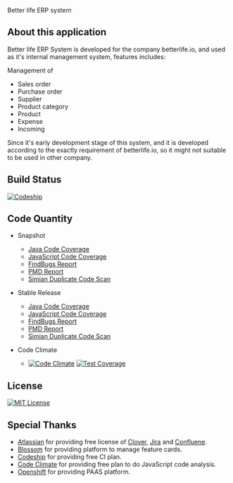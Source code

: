 Better life ERP system

About this application
----------------------

Better life ERP System is developed for the company betterlife.io, and used as it's internal management system, features includes:

Management of

- Sales order
- Purchase order
- Supplier
- Product category
- Product
- Expense
- Incoming

Since it's early development stage of this system, and it is developed according to the exactly requirement of betterlife.io,
so it might not suitable to be used in other company.

Build Status
------------

[![Codeship](https://codeship.com/projects/b09b65c0-8da6-0132-a9a4-5691319bff63/status?branch=develop)](https://codeship.com/projects/60731)

Code Quantity
-------------
- Snapshot
    * [Java Code Coverage](http://betterlifedevreport.s3-website-us-west-2.amazonaws.com/ci/coverage/java/dashboard.html)
    * [JavaScript Code Coverage](http://betterlifedevreport.s3-website-us-west-2.amazonaws.com/ci/coverage/javascript/index.html)
    * [FindBugs Report](http://betterlifedevreport.s3-website-us-west-2.amazonaws.com/ci/findbugs/index.htm)
    * [PMD Report](http://betterlifedevreport.s3-website-us-west-2.amazonaws.com/ci/pmd/report_pmd.html)
    * [Simian Duplicate Code Scan](http://betterlifedevreport.s3-website-us-west-2.amazonaws.com/ci/simian/simian.html)

- Stable Release
    * [Java Code Coverage](http://betterlifedevreport.s3-website-us-west-2.amazonaws.com/release/coverage/java/dashboard.html)
    * [JavaScript Code Coverage](http://betterlifedevreport.s3-website-us-west-2.amazonaws.com/release/coverage/javascript/index.html)
    * [FindBugs Report](http://betterlifedevreport.s3-website-us-west-2.amazonaws.com/release/findbugs/index.htm)
    * [PMD Report](http://betterlifedevreport.s3-website-us-west-2.amazonaws.com/release/pmd/report_pmd.html)
    * [Simian Duplicate Code Scan](http://betterlifedevreport.s3-website-us-west-2.amazonaws.com/release/simian/simian.html)

- Code Climate
    * [![Code Climate](https://codeclimate.com/github/betterlife/erp/badges/gpa.svg)](https://codeclimate.com/github/betterlife/erp)  [![Test Coverage](https://codeclimate.com/github/betterlife/erp/badges/coverage.svg)](https://codeclimate.com/github/betterlife/erp)

License
-------
[![MIT License](http://img.shields.io/:license-mit-blue.svg)](http://badges.mit-license.org)

Special Thanks
--------------

- [Atlassian](https://www.atlassian.com/) for providing free license of [Clover](https://www.atlassian.com/software/clover/overview), [Jira](https://www.atlassian.com/software/jira) and [Confluene](https://www.atlassian.com/software/confluence).
- [Blossom](https://www.blossom.io/) for providing platform to manage feature cards.
- [Codeship](https://codeship.com/) for providing free CI plan.
- [Code Climate](https://codeclimate.com) for providing free plan to do JavaScript code analysis.
- [Openshift](https://www.openshift.com) for providing PAAS platform.